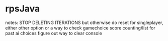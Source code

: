 # rpsJava
notes:
STOP DELETING ITERATIONS
but otherwise
do reset for singleplayer, either other option or a way to check gamechoice
score counting/list for past ai choices
figure out way to clear console
